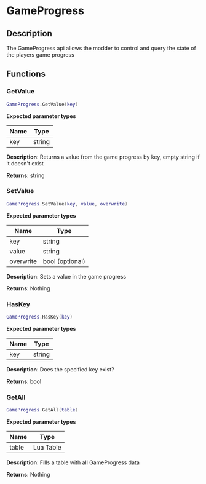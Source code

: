 GameProgress
============

Description
-----------

The GameProgress api allows the modder to control and query the state of
the players game progress

Functions
---------

### GetValue

``` lua
GameProgress.GetValue(key)
```

**Expected parameter types**

| Name | Type   |
|------|--------|
| key  | string |

**Description**: Returns a value from the game progress by key, empty
string if it doesn't exist

**Returns**: string

### SetValue

``` lua
GameProgress.SetValue(key, value, overwrite)
```

**Expected parameter types**

| Name      | Type            |
|-----------|-----------------|
| key       | string          |
| value     | string          |
| overwrite | bool (optional) |

**Description**: Sets a value in the game progress

**Returns**: Nothing

### HasKey

``` lua
GameProgress.HasKey(key)
```

**Expected parameter types**

| Name | Type   |
|------|--------|
| key  | string |

**Description**: Does the specified key exist?

**Returns**: bool

### GetAll

``` lua
GameProgress.GetAll(table)
```

**Expected parameter types**

| Name  | Type      |
|-------|-----------|
| table | Lua Table |

**Description**: Fills a table with all GameProgress data

**Returns**: Nothing

